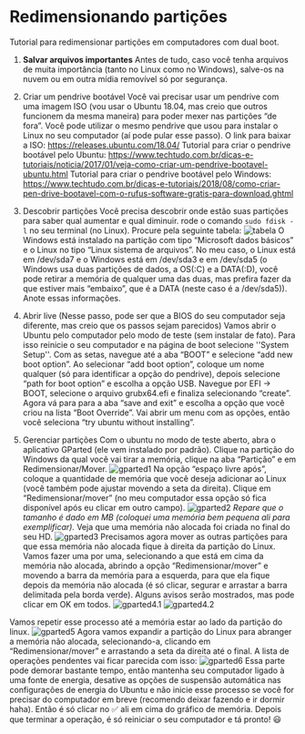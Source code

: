# Redimensionando partições
Tutorial para redimensionar partições em computadores com dual boot.
1. **Salvar arquivos importantes**
Antes de tudo, caso você tenha arquivos de muita importância (tanto no Linux como no Windows), salve-os na nuvem ou em outra mídia removível só por segurança.
2. Criar um pendrive bootável
Você vai precisar usar um pendrive com uma imagem ISO (vou usar o Ubuntu 18.04, mas creio que outros funcionem da mesma maneira) para poder mexer nas partições “de fora”. Você pode utilizar o mesmo pendrive que usou para instalar o Linux no seu computador (aí pode pular esse passo).
O link para baixar a ISO: 
https://releases.ubuntu.com/18.04/
Tutorial para criar o pendrive bootável pelo Ubuntu: https://www.techtudo.com.br/dicas-e-tutoriais/noticia/2017/01/veja-como-criar-um-pendrive-bootavel-ubuntu.html
Tutorial para criar o pendrive bootável pelo Windows: https://www.techtudo.com.br/dicas-e-tutoriais/2018/08/como-criar-pen-drive-bootavel-com-o-rufus-software-gratis-para-download.ghtml
3. Descobrir partições
Você precisa descobrir onde estão suas partições para saber qual aumentar e qual diminuir. rode o comando `sudo fdisk -l` no seu terminal (no Linux).
Procure pela seguinte tabela: 
![tabela](https://lh6.googleusercontent.com/Ac8Bi-Of52m8Jn-Cb2Kvarb6UicZRnawqGBbVLwSA0GxSgDJNkr17AM1wZiaqppu4OJ4hpi-lGI2kVlBSW7LFtBGUhWEcBzp9A77uU_3nL8Q4iU6DpPwUOXFE56N881n--WtR7by)
O Windows está instalado na partição com tipo “Microsoft dados básicos” e o Linux no tipo “Linux sistema de arquivos”. No meu caso, o  Linux está em /dev/sda7 e o Windows está em /dev/sda3 e em /dev/sda5 (o Windows usa duas partições de dados, a OS(:C) e a DATA(:D), você pode retirar a memória de qualquer uma das duas, mas prefira fazer da que estiver mais “embaixo”, que é a DATA (neste caso é a /dev/sda5)). Anote essas informações.
4. Abrir live
	(Nesse passo, pode ser que a BIOS do seu computador seja diferente, mas creio que os passos sejam parecidos)
	Vamos abrir o Ubuntu pelo computador pelo modo de teste (sem instalar de fato). Para isso reinicie o seu computador e na página de boot selecione ''System Setup''. Com as setas, navegue até a aba “BOOT” e selecione “add new boot option”. Ao selecionar “add boot option”, coloque um nome qualquer (só para identificar a opção do pendrive), depois selecione “path for boot option” e escolha a opção USB. Navegue por EFI -> BOOT, selecione o arquivo grubx64.efi e finaliza selecionando “create”.
	Agora vá para para a aba “save and exit” e escolha a opção que você criou na lista “Boot Override”. Vai abrir um menu com as opções, então você seleciona “try ubuntu without installing”.

5. Gerenciar partições
	Com o ubuntu no modo de teste aberto, abra o aplicativo GParted (ele vem instalado por padrão).
	Clique na partição do Windows da qual você vai tirar a memória, clique na aba “Partição” e em Redimensionar/Mover.
![gparted1](https://lh6.googleusercontent.com/fzoaENVX81n49Gz4YzGja3nSSqoGdoSb9Vny4TjiYOSY1dgpP1nX4bEvnrHKLe317Bgz81lbvOuKCaEiDbP67jV9l39ZMAOmOGigngYYXwu-v63mH6alzDPh2LVcDaGPzeQsBeoo)
    Na opção “espaço livre após”, coloque a quantidade de memória que você deseja adicionar ao Linux (você também pode ajustar movendo a seta da direita). Clique em “Redimensionar/mover” (no meu computador essa opção só fica disponível após eu clicar em outro campo).
![gparted2](https://lh5.googleusercontent.com/6HEpDm711u3coD9Yb0cvlx9AqrwOiiMC9aAxmzcPN77_Zr8l107uFgx9ul5C0kxjvOajADST67zmfBI9M98iDDc1kBTO-S2VDE7MUnrw5g8tK-2IpXVQS-5XCWhR6-jPc7O5gFB4)
*Repare que o tamanho é dado em MB (coloquei uma memória bem pequena ali para exemplificar).*
Veja que uma memória não alocada foi criada no final do seu HD.
![gparted3](https://lh3.googleusercontent.com/hQMO_8fWlOOWhjYplCCA08JTHv99en5wrXRxm_--3S8TqQF0rn1YRMVsTdoq0s-aq_v0QVuBwdRJY62UMGtrlEkvWz8wJ0DdyDGmMU9h-dBlwsvBXiD6finW0Pa1Fy6FxxLg141G)
Precisamos agora mover as outras partições para que essa memória não alocada fique à direita da partição do Linux. Vamos fazer uma por uma, selecionando a que está em cima da memória não alocada, abrindo a opção “Redimensionar/mover” e movendo a barra da memória para a esquerda, para que ela fique depois da memória não alocada (é só clicar, segurar e arrastar a barra delimitada pela borda verde). Alguns avisos serão mostrados, mas pode clicar em OK em todos.
![gparted4.1](https://resizeimage.net/mypic/SK7h1DrTQShBg7zk/laV9t/ink.png) ![gparted4.2](https://resizeimage.net/mypic/tCZfd6ovReipZDTE/efsDZ/unnamed.png)

Vamos repetir esse processo até a memória estar ao lado da partição do linux.
![gparted5](https://lh3.googleusercontent.com/fmOyRaZoagYlXYS5gD_qIa8_h6GEcRPxyIfvUZ4bohVx9kaJsY5MaT-LDgmBoCkVlgHaJUVSgYD7tDgZ7qV7mO1iPYTwtAvckf3FAN7zRMTfcOE-ZCMo370AoIW8wBsq0sKwv3fY)
Agora vamos expandir a partição do Linux para abranger a memória não alocada, selecionando-a, clicando em “Redimensionar/mover” e arrastando a seta da direita até o final. A lista de operações pendentes vai ficar parecida com isso: 
![gparted6](https://lh4.googleusercontent.com/8YLR75fuceTd3Vf4XEs89N1dsxXnfgGI1NXfmr20DpS-1IGLbd13CVHgGVRJD66uzUyLJ8ci91BoULRZClc6TpXBZQLrq1Se7jlVSSQ)
Essa parte pode demorar bastante tempo, então mantenha seu computador ligado à uma fonte de energia, desative as opções de suspensão automática nas configurações de energia do Ubuntu e não inicie esse processo se você for precisar do computador em breve (recomendo deixar fazendo e ir dormir haha). Então é só clicar no ✅ ali em cima do gráfico de memória.
	Depois que terminar a operação, é só reiniciar o seu computador e tá pronto! 😃










